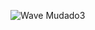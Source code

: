 ![Wave Mudado3](https://user-images.githubusercontent.com/48588172/178348859-eed821eb-4e95-4acf-a3d5-abef5325d0f1.png)


<!--
### Hi there 👋
**IagoCassel/IagoCassel** is a ✨ _special_ ✨ repository because its `README.md` (this file) appears on your GitHub profile.

Here are some ideas to get you started:

- 🔭 I’m currently working on ...
- 🌱 I’m currently learning ...
- 👯 I’m looking to collaborate on ...
- 🤔 I’m looking for help with ...
- 💬 Ask me about ...
- 📫 How to reach me: ...
- 😄 Pronouns: ...
- ⚡ Fun fact: ...
-->
